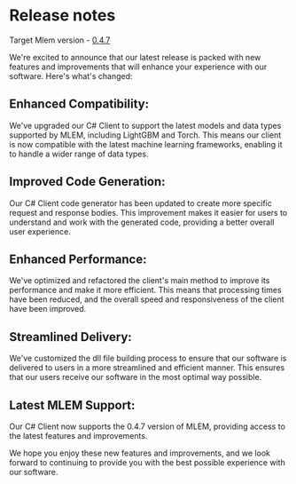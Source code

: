 # Release notes
Target Mlem version - [0.4.7](https://github.com/iterative/mlem/releases/tag/0.4.7)

We're excited to announce that our latest release is packed with new features and improvements that will enhance your experience with our software. Here's what's changed:

## Enhanced Compatibility: 
We've upgraded our C# Client to support the latest models and data types supported by MLEM, including LightGBM and Torch. This means our client is now compatible with the latest machine learning frameworks, enabling it to handle a wider range of data types.

## Improved Code Generation:
Our C# Client code generator has been updated to create more specific request and response bodies. This improvement makes it easier for users to understand and work with the generated code, providing a better overall user experience.

## Enhanced Performance:
We've optimized and refactored the client's main method to improve its performance and make it more efficient. This means that processing times have been reduced, and the overall speed and responsiveness of the client have been improved.

## Streamlined Delivery:
We've customized the dll file building process to ensure that our software is delivered to users in a more streamlined and efficient manner. This ensures that our users receive our software in the most optimal way possible.

## Latest MLEM Support:
Our C# Client now supports the 0.4.7 version of MLEM, providing access to the latest features and improvements.

We hope you enjoy these new features and improvements, and we look forward to continuing to provide you with the best possible experience with our software.
